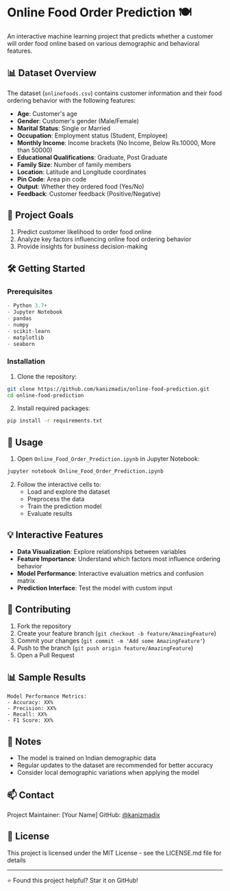 # Online Food Order Prediction 🍽️

An interactive machine learning project that predicts whether a customer will order food online based on various demographic and behavioral features.

## 📊 Dataset Overview

The dataset (`onlinefoods.csv`) contains customer information and their food ordering behavior with the following features:

- **Age**: Customer's age
- **Gender**: Customer's gender (Male/Female)
- **Marital Status**: Single or Married
- **Occupation**: Employment status (Student, Employee)
- **Monthly Income**: Income brackets (No Income, Below Rs.10000, More than 50000)
- **Educational Qualifications**: Graduate, Post Graduate
- **Family Size**: Number of family members
- **Location**: Latitude and Longitude coordinates
- **Pin Code**: Area pin code
- **Output**: Whether they ordered food (Yes/No)
- **Feedback**: Customer feedback (Positive/Negative)

## 🎯 Project Goals

1. Predict customer likelihood to order food online
2. Analyze key factors influencing online food ordering behavior
3. Provide insights for business decision-making

## 🛠️ Getting Started

### Prerequisites

```python
- Python 3.7+
- Jupyter Notebook
- pandas
- numpy
- scikit-learn
- matplotlib
- seaborn
```

### Installation

1. Clone the repository:
```bash
git clone https://github.com/kanizmadix/online-food-prediction.git
cd online-food-prediction
```

2. Install required packages:
```bash
pip install -r requirements.txt
```

## 📓 Usage

1. Open `Online_Food_Order_Prediction.ipynb` in Jupyter Notebook:
```bash
jupyter notebook Online_Food_Order_Prediction.ipynb
```

2. Follow the interactive cells to:
   - Load and explore the dataset
   - Preprocess the data
   - Train the prediction model
   - Evaluate results

## 💡 Interactive Features

- **Data Visualization**: Explore relationships between variables
- **Feature Importance**: Understand which factors most influence ordering behavior
- **Model Performance**: Interactive evaluation metrics and confusion matrix
- **Prediction Interface**: Test the model with custom input

## 🤝 Contributing

1. Fork the repository
2. Create your feature branch (`git checkout -b feature/AmazingFeature`)
3. Commit your changes (`git commit -m 'Add some AmazingFeature'`)
4. Push to the branch (`git push origin feature/AmazingFeature`)
5. Open a Pull Request

## 📊 Sample Results

```
Model Performance Metrics:
- Accuracy: XX%
- Precision: XX%
- Recall: XX%
- F1 Score: XX%
```

## 📝 Notes

- The model is trained on Indian demographic data
- Regular updates to the dataset are recommended for better accuracy
- Consider local demographic variations when applying the model

## 📫 Contact

Project Maintainer: [Your Name]
GitHub: [@kanizmadix](https://github.com/kanizmadix)

## 📜 License

This project is licensed under the MIT License - see the LICENSE.md file for details

---
⭐ Found this project helpful? Star it on GitHub!
